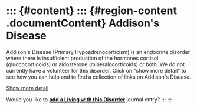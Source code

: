 ::: {#content}
::: {#region-content .documentContent}
Addison\'s Disease
==================

<div>

 Addison\'s Disease (Primary Hypoadrenocorticism) is an endocrine
disorder where there is insufficient production of the hormones cortisol
(gludcocorticoids) or aldosterone (mineralocorticoids) or both. We do
not currently have a volunteer for this disorder. Click on \"show more
detail\" to see how you can help and to find a collection of links on
Addison\'s Disease.

</div>

<div>

[Show more detail](addison-s-disease5a76.html?showlong=1)

</div>

Would you like to **[add a Living with this
Disorder](addison-s-disease/addliving_form.html)** journal entry?
:::
:::
